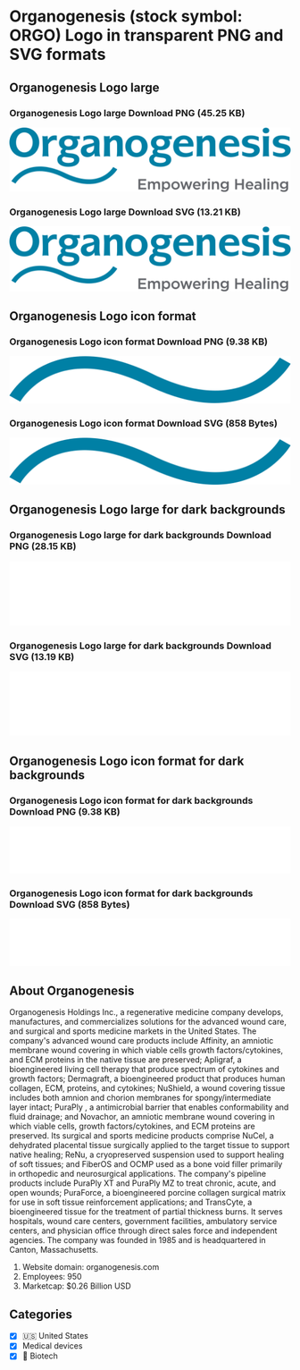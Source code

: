 # Organogenesis (stock symbol: ORGO) Logo in transparent PNG and SVG formats

## Organogenesis Logo large

### Organogenesis Logo large Download PNG (45.25 KB)

![Organogenesis Logo large Download PNG (45.25 KB)](/img/orig/ORGO_BIG-fc4549ab.png)

### Organogenesis Logo large Download SVG (13.21 KB)

![Organogenesis Logo large Download SVG (13.21 KB)](/img/orig/ORGO_BIG-0f44c8b6.svg)

## Organogenesis Logo icon format

### Organogenesis Logo icon format Download PNG (9.38 KB)

![Organogenesis Logo icon format Download PNG (9.38 KB)](/img/orig/ORGO-f3728aaa.png)

### Organogenesis Logo icon format Download SVG (858 Bytes)

![Organogenesis Logo icon format Download SVG (858 Bytes)](/img/orig/ORGO-ffdf3ccf.svg)

## Organogenesis Logo large for dark backgrounds

### Organogenesis Logo large for dark backgrounds Download PNG (28.15 KB)

![Organogenesis Logo large for dark backgrounds Download PNG (28.15 KB)](/img/orig/ORGO_BIG.D-29951fa5.png)

### Organogenesis Logo large for dark backgrounds Download SVG (13.19 KB)

![Organogenesis Logo large for dark backgrounds Download SVG (13.19 KB)](/img/orig/ORGO_BIG.D-4e94c8ab.svg)

## Organogenesis Logo icon format for dark backgrounds

### Organogenesis Logo icon format for dark backgrounds Download PNG (9.38 KB)

![Organogenesis Logo icon format for dark backgrounds Download PNG (9.38 KB)](/img/orig/ORGO.D-f8f48894.png)

### Organogenesis Logo icon format for dark backgrounds Download SVG (858 Bytes)

![Organogenesis Logo icon format for dark backgrounds Download SVG (858 Bytes)](/img/orig/ORGO.D-61f55e6a.svg)

## About Organogenesis

Organogenesis Holdings Inc., a regenerative medicine company develops, manufactures, and commercializes solutions for the advanced wound care, and surgical and sports medicine markets in the United States. The company's advanced wound care products include Affinity, an amniotic membrane wound covering in which viable cells growth factors/cytokines, and ECM proteins in the native tissue are preserved; Apligraf, a bioengineered living cell therapy that produce spectrum of cytokines and growth factors; Dermagraft, a bioengineered product that produces human collagen, ECM, proteins, and cytokines; NuShield, a wound covering tissue includes both amnion and chorion membranes for spongy/intermediate layer intact; PuraPly , a antimicrobial barrier that enables conformability and fluid drainage; and Novachor, an amniotic membrane wound covering in which viable cells, growth factors/cytokines, and ECM proteins are preserved. Its surgical and sports medicine products comprise NuCel, a dehydrated placental tissue surgically applied to the target tissue to support native healing; ReNu, a cryopreserved suspension used to support healing of soft tissues; and FiberOS and OCMP used as a bone void filler primarily in orthopedic and neurosurgical applications. The company's pipeline products include PuraPly XT and PuraPly MZ to treat chronic, acute, and open wounds; PuraForce, a bioengineered porcine collagen surgical matrix for use in soft tissue reinforcement applications; and TransCyte, a bioengineered tissue for the treatment of partial thickness burns. It serves hospitals, wound care centers, government facilities, ambulatory service centers, and physician office through direct sales force and independent agencies. The company was founded in 1985 and is headquartered in Canton, Massachusetts.

1. Website domain: organogenesis.com
2. Employees: 950
3. Marketcap: $0.26 Billion USD


## Categories
- [x] 🇺🇸 United States
- [x] Medical devices
- [x] 🧬 Biotech
